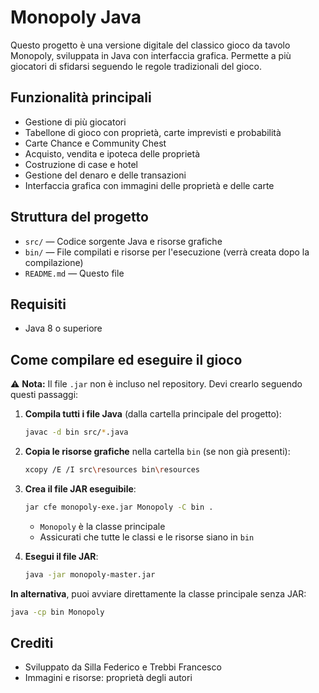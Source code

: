 # Monopoly Java

Questo progetto è una versione digitale del classico gioco da tavolo Monopoly, sviluppata in Java con interfaccia grafica. Permette a più giocatori di sfidarsi seguendo le regole tradizionali del gioco.

## Funzionalità principali
- Gestione di più giocatori
- Tabellone di gioco con proprietà, carte imprevisti e probabilità
- Carte Chance e Community Chest
- Acquisto, vendita e ipoteca delle proprietà
- Costruzione di case e hotel
- Gestione del denaro e delle transazioni
- Interfaccia grafica con immagini delle proprietà e delle carte

## Struttura del progetto
- `src/` — Codice sorgente Java e risorse grafiche
- `bin/` — File compilati e risorse per l'esecuzione (verrà creata dopo la compilazione)
- `README.md` — Questo file

## Requisiti
- Java 8 o superiore

## Come compilare ed eseguire il gioco

⚠️ **Nota:** Il file `.jar` non è incluso nel repository. Devi crearlo seguendo questi passaggi:

1. **Compila tutti i file Java** (dalla cartella principale del progetto):
   ```sh
   javac -d bin src/*.java
   ```
2. **Copia le risorse grafiche** nella cartella `bin` (se non già presenti):
   ```sh
   xcopy /E /I src\resources bin\resources
   ```
3. **Crea il file JAR eseguibile**:
   ```sh
   jar cfe monopoly-exe.jar Monopoly -C bin .
   ```
   - `Monopoly` è la classe principale
   - Assicurati che tutte le classi e le risorse siano in `bin`

4. **Esegui il file JAR**:
   ```sh
   java -jar monopoly-master.jar
   ```

**In alternativa**, puoi avviare direttamente la classe principale senza JAR:
```sh
java -cp bin Monopoly
```

## Crediti
- Sviluppato da Silla Federico e Trebbi Francesco
- Immagini e risorse: proprietà degli autori
